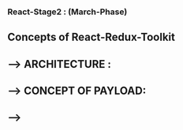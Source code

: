 ### React-Stage2 : (March-Phase)

## Concepts of React-Redux-Toolkit

## --> ARCHITECTURE : 

## --> CONCEPT OF PAYLOAD: 

## --> 


